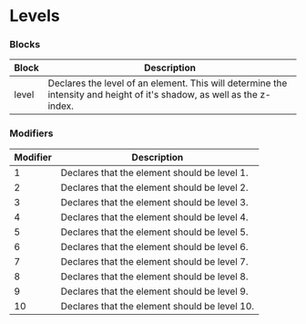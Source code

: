 # Levels

### Blocks

| Block  | Description                                                                                                            |
| ------ | ---------------------------------------------------------------------------------------------------------------------- |
| level  | Declares the level of an element. This will determine the intensity and height of it's shadow, as well as the z-index. |

### Modifiers

| Modifier | Description                                   |
| -------- | --------------------------------------------- |
| 1        | Declares that the element should be level 1.  |
| 2        | Declares that the element should be level 2.  |
| 3        | Declares that the element should be level 3.  |
| 4        | Declares that the element should be level 4.  |
| 5        | Declares that the element should be level 5.  |
| 6        | Declares that the element should be level 6.  |
| 7        | Declares that the element should be level 7.  |
| 8        | Declares that the element should be level 8.  |
| 9        | Declares that the element should be level 9.  |
| 10       | Declares that the element should be level 10. |